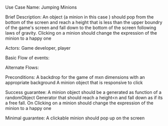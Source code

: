 Use Case Name: Jumping Minions

Brief Description:
An object (a minion in this case ) should pop from the bottom of the screen and reach a height that is less than the upper boundry of the game's screen and fall down to the bottom of the screen following laws of gravity. Clicking on a minion should change the expression of the minion to a happy one

Actors: Game developer, player

Basic Flow of events:

Alternate Flows:

Preconditions:
A backdrop for the game of mxn dimensions with an appropriate background
A minion object that is responsive to click

Success guarantee:
A minion object should be a generated as function of a randomObject Generator that should reach a height<n  and fall down as if its a free fall. On Clicking on a minion should change the expression of the minion to a happy one

Minimal guarantee: A clickable minion should pop up on the screen
